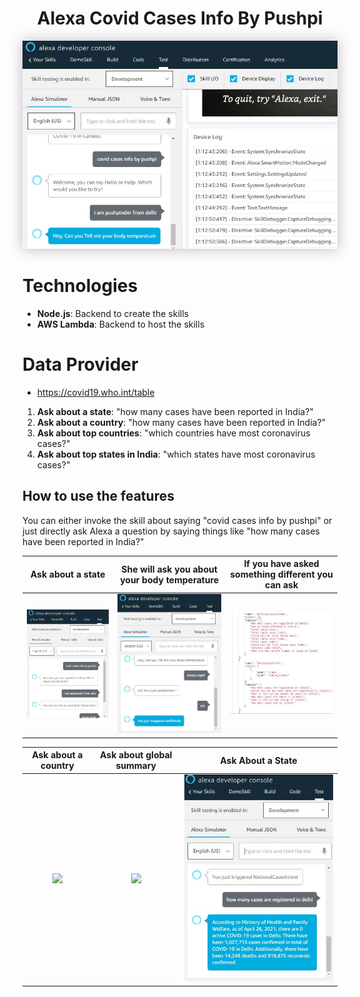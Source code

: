 <div align="center">
  <h1>Alexa Covid Cases Info By Pushpi</h1>
  <p align="center"> 
    <img src="./headerphoto.JPG" style="box-shadow: 0px 0px 20px 0px rgba(189,182,189,1)">
  </p>
</div>


# Technologies
- **Node.js**: Backend to create the skills
- **AWS Lambda**: Backend to host the skills

# Data Provider
- https://covid19.who.int/table

1. **Ask about a state**: "how many cases have been reported in India?"
2. **Ask about a country**: "how many cases have been reported in India?"
3. **Ask about top countries**: "which countries have most coronavirus cases?"
4. **Ask about top states in India**: "which states have most coronavirus cases?"

## How to use the features
You can either invoke the skill about saying "covid cases info by pushpi" or just directly ask Alexa a question by saying things like "how many cases have been reported in India?"


Ask about a state|She will ask you about your body temperature|If you have asked something different you can ask
:-------------------------:|:-------------------------:|:-------------------------:
![](./capture11.JPG)|![](./capture12.JPG)|![](./capture.JPG)

Ask about a country   |Ask about global summary   |  Ask About a State
:-------------------------:|:-------------------------:|:-------------------------:
![](./screenshots/capture_country_intent.png)|![](./screenshots/capture_global_intent.png)|![](./Capture13.JPG)
